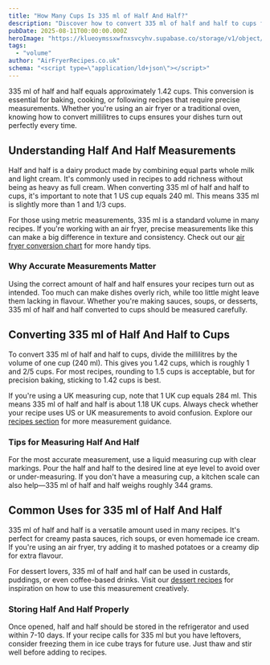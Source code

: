 ```yaml
---
title: "How Many Cups Is 335 ml of Half And Half?"
description: "Discover how to convert 335 ml of half and half to cups for perfect baking and cooking every time. Get accurate measurements now!"
pubDate: 2025-08-11T00:00:00.000Z
heroImage: "https://klueoymssxwfnxsvcyhv.supabase.co/storage/v1/object/public/md/how-many-cups-is-335-ml-of-half-and-half-a891984c.webp"
tags:
  - "volume"
author: "AirFryerRecipes.co.uk"
schema: "<script type=\"application/ld+json\"></script>"
---
```


<p>335 ml of half and half equals approximately 1.42 cups. This conversion is essential for baking, cooking, or following recipes that require precise measurements. Whether you're using an air fryer or a traditional oven, knowing how to convert millilitres to cups ensures your dishes turn out perfectly every time.</p>  

<h2>Understanding Half And Half Measurements</h2>  
<p>Half and half is a dairy product made by combining equal parts whole milk and light cream. It's commonly used in recipes to add richness without being as heavy as full cream. When converting 335 ml of half and half to cups, it's important to note that 1 US cup equals 240 ml. This means 335 ml is slightly more than 1 and 1/3 cups.</p>  

<p>For those using metric measurements, 335 ml is a standard volume in many recipes. If you're working with an air fryer, precise measurements like this can make a big difference in texture and consistency. Check out our <a href=https://www.airfryerrecipe.co.uk/air-fryer-conversion-chart>air fryer conversion chart</a> for more handy tips.</p>  

<h3>Why Accurate Measurements Matter</h3>  
<p>Using the correct amount of half and half ensures your recipes turn out as intended. Too much can make dishes overly rich, while too little might leave them lacking in flavour. Whether you're making sauces, soups, or desserts, 335 ml of half and half converted to cups should be measured carefully.</p>  

<h2>Converting 335 ml of Half And Half to Cups</h2>  
<p>To convert 335 ml of half and half to cups, divide the millilitres by the volume of one cup (240 ml). This gives you 1.42 cups, which is roughly 1 and 2/5 cups. For most recipes, rounding to 1.5 cups is acceptable, but for precision baking, sticking to 1.42 cups is best.</p>  

<p>If you're using a UK measuring cup, note that 1 UK cup equals 284 ml. This means 335 ml of half and half is about 1.18 UK cups. Always check whether your recipe uses US or UK measurements to avoid confusion. Explore our <a href=https://www.airfryerrecipe.co.uk/recipes>recipes section</a> for more measurement guidance.</p>  

<h3>Tips for Measuring Half And Half</h3>  
<p>For the most accurate measurement, use a liquid measuring cup with clear markings. Pour the half and half to the desired line at eye level to avoid over or under-measuring. If you don't have a measuring cup, a kitchen scale can also help—335 ml of half and half weighs roughly 344 grams.</p>  

<h2>Common Uses for 335 ml of Half And Half</h2>  
<p>335 ml of half and half is a versatile amount used in many recipes. It's perfect for creamy pasta sauces, rich soups, or even homemade ice cream. If you're using an air fryer, try adding it to mashed potatoes or a creamy dip for extra flavour.</p>  

<p>For dessert lovers, 335 ml of half and half can be used in custards, puddings, or even coffee-based drinks. Visit our <a href=https://www.airfryerrecipe.co.uk/recipe-category/dessert>dessert recipes</a> for inspiration on how to use this measurement creatively.</p>  

<h3>Storing Half And Half Properly</h3>  
<p>Once opened, half and half should be stored in the refrigerator and used within 7-10 days. If your recipe calls for 335 ml but you have leftovers, consider freezing them in ice cube trays for future use. Just thaw and stir well before adding to recipes.</p>